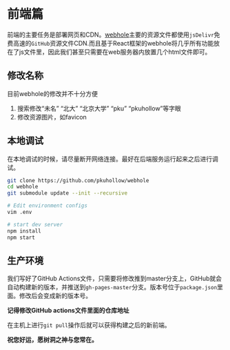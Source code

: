 # 前端篇

前端的主要任务是部署网页和CDN。[webhole](https://github.com/pkuhollow/webhole)主要的资源文件都使用`jsDelivr`免费高速的`GitHub`资源文件CDN.而且基于React框架的webhole将几乎所有功能放在了js文件里，因此我们甚至只需要在web服务器内放置几个html文件即可。

## 修改名称

目前webhole的修改并不十分方便

1. 搜索修改“未名” “北大” “北京大学” “pku” “pkuhollow”等字眼
2. 修改资源图片，如favicon

## 本地调试

在本地调试的时候，请尽量断开网络连接。最好在后端服务运行起来之后进行调试。

```bash
git clone https://github.com/pkuhollow/webhole
cd webhole
git submodule update --init --recursive

# Edit environment configs
vim .env

# start dev server
npm install
npm start
```

## 生产环境

我们写好了GitHub Actions文件，只需要将修改推到master分支上，GitHub就会自动构建新的版本，并推送到`gh-pages-master`分支。版本号位于`package.json`里面。修改后会变成新的版本号。

**记得修改GitHub actions文件里面的仓库地址**

在主机上进行`git pull`操作后就可以获得构建之后的新前端。



**祝您好运，愿树洞之神与您常在。**
